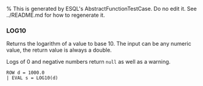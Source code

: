 % This is generated by ESQL's AbstractFunctionTestCase. Do no edit it. See ../README.md for how to regenerate it.

### LOG10
Returns the logarithm of a value to base 10. The input can be any numeric value, the return value is always a double.

Logs of 0 and negative numbers return `null` as well as a warning.

```esql
ROW d = 1000.0
| EVAL s = LOG10(d)
```
